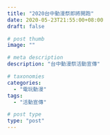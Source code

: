 ```yaml
---
title: "2020台中動漫祭即將開跑"
date: 2020-05-23T21:55:00+08:00
draft: false

# post thumb
image: ""

# meta description
description: "台中動漫祭活動宣傳"

# taxonomies
categories: 
  - "電玩動漫"
tags:
  - "活動宣傳"

# post type
type: "post"
---
```



